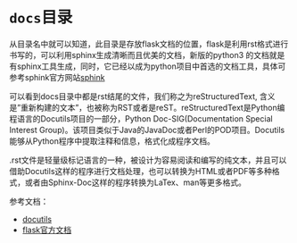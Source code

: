 # `docs`目录  
>
从目录名中就可以知道，此目录是存放flask文档的位置，flask是利用rst格式进行书写的，可以利用sphinx生成清晰而且优美的文档，新版的python3
的文档就是有sphinx工具生成，同时，它已经以成为python项目中首选的文档工具，具体可参考sphink官方网站[sphink](https://www.sphinx-doc.org/en/master/)  

可以看到docs目录中都是rst结尾的文件，我们称之为reStructuredText, 含义是”重新构建的文本”，也被称为RST或者是reST。reStructuredText是Python编程语言的Docutils项目的一部分，Python Doc-SIG(Documentation Special Interest Group)。该项目类似于Java的JavaDoc或者Perl的POD项目。Docutils能够从Python程序中提取注释和信息，格式化成程序文档。  

.rst文件是轻量级标记语言的一种，被设计为容易阅读和编写的纯文本，并且可以借助Docutils这样的程序进行文档处理，也可以转换为HTML或者PDF等多种格式，或者由Sphinx-Doc这样的程序转换为LaTex、man等更多格式。  

参考文档：  
* [docutils](https://docutils.sourceforge.io/docs/user/rst/quickref.html)
* [flask官方文档](https://flask.palletsprojects.com/en/1.1.x/)
